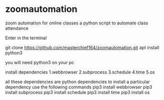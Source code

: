 # zoomautomation
zoom automation for online classes
a python script to automate class attendance


Enter in the terminal 

git clone https://github.com/masterchief164/zoomautomation.git
apt install python3

you will need python3 on your pc


install dependencies 
1.webbrowser
2.subprocess
3.schedule
4.time
5.os


all these dependencies are python dependencies
to install a particular dependency use the following commands
pip3 install webbrowser
pip3 install subprocess
pip3 install schedule
pip3 install time
pip3 install os


